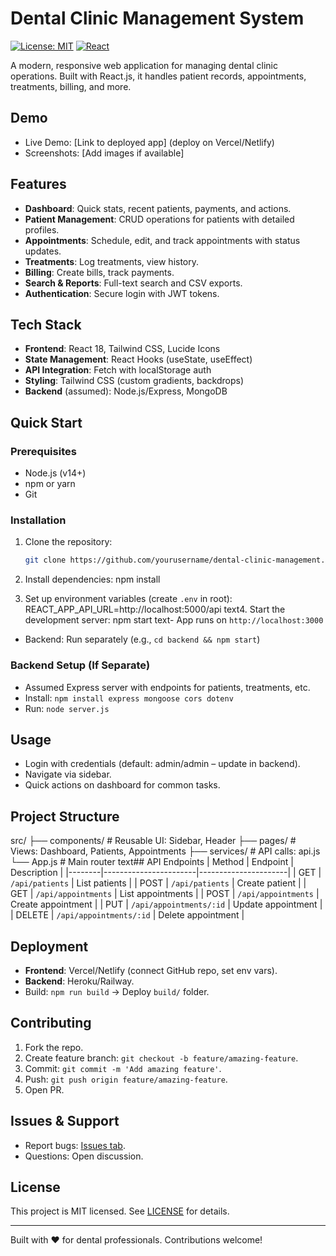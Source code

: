# Dental Clinic Management System

[![License: MIT](https://img.shields.io/badge/License-MIT-yellow.svg)](https://opensource.org/licenses/MIT)
[![React](https://img.shields.io/badge/React-18.x-blue.svg)](https://reactjs.org/)

A modern, responsive web application for managing dental clinic operations. Built with React.js, it handles patient records, appointments, treatments, billing, and more.

## Demo
- Live Demo: [Link to deployed app] (deploy on Vercel/Netlify)
- Screenshots: [Add images if available]

## Features
- **Dashboard**: Quick stats, recent patients, payments, and actions.
- **Patient Management**: CRUD operations for patients with detailed profiles.
- **Appointments**: Schedule, edit, and track appointments with status updates.
- **Treatments**: Log treatments, view history.
- **Billing**: Create bills, track payments.
- **Search & Reports**: Full-text search and CSV exports.
- **Authentication**: Secure login with JWT tokens.

## Tech Stack
- **Frontend**: React 18, Tailwind CSS, Lucide Icons
- **State Management**: React Hooks (useState, useEffect)
- **API Integration**: Fetch with localStorage auth
- **Styling**: Tailwind CSS (custom gradients, backdrops)
- **Backend** (assumed): Node.js/Express, MongoDB

## Quick Start

### Prerequisites
- Node.js (v14+)
- npm or yarn
- Git

### Installation
1. Clone the repository:
   ```bash
   git clone https://github.com/yourusername/dental-clinic-management.git
   ```

2. Install dependencies:
npm install
3. Set up environment variables (create `.env` in root):
REACT_APP_API_URL=http://localhost:5000/api
text4. Start the development server:
npm start
text- App runs on `http://localhost:3000`
- Backend: Run separately (e.g., `cd backend && npm start`)

### Backend Setup (If Separate)
- Assumed Express server with endpoints for patients, treatments, etc.
- Install: `npm install express mongoose cors dotenv`
- Run: `node server.js`

## Usage
- Login with credentials (default: admin/admin – update in backend).
- Navigate via sidebar.
- Quick actions on dashboard for common tasks.

## Project Structure
src/
├── components/     # Reusable UI: Sidebar, Header
├── pages/          # Views: Dashboard, Patients, Appointments
├── services/       # API calls: api.js
└── App.js          # Main router
text## API Endpoints
| Method | Endpoint              | Description          |
|--------|-----------------------|----------------------|
| GET    | `/api/patients`       | List patients        |
| POST   | `/api/patients`       | Create patient       |
| GET    | `/api/appointments`   | List appointments    |
| POST   | `/api/appointments`   | Create appointment   |
| PUT    | `/api/appointments/:id` | Update appointment |
| DELETE | `/api/appointments/:id` | Delete appointment |

## Deployment
- **Frontend**: Vercel/Netlify (connect GitHub repo, set env vars).
- **Backend**: Heroku/Railway.
- Build: `npm run build` → Deploy `build/` folder.

## Contributing
1. Fork the repo.
2. Create feature branch: `git checkout -b feature/amazing-feature`.
3. Commit: `git commit -m 'Add amazing feature'`.
4. Push: `git push origin feature/amazing-feature`.
5. Open PR.

## Issues & Support
- Report bugs: [Issues tab](https://github.com/yourusername/dental-management-app/issues).
- Questions: Open discussion.

## License
This project is MIT licensed. See [LICENSE](LICENSE) for details.

---

Built with ❤️ for dental professionals. Contributions welcome!